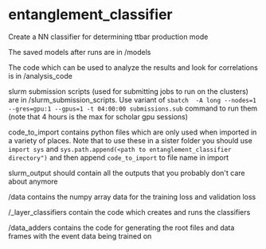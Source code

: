 # entanglement_classifier
Create a NN classifier for determining ttbar production mode

The saved models after runs are in /models 

The code which can be used to analyze the results and look for correlations is in /analysis_code

slurm submission scripts (used for submitting jobs to run on the clusters) are in /slurm_submission_scripts. Use variant of `sbatch  -A long --nodes=1 --gres=gpu:1 --gpus=1 -t 04:00:00 submissions.sub` command to run them (note that 4 hours is the max for scholar gpu sessions)

code_to_import contains python files which are only used when imported in a variety of places. Note that to use these in a sister folder you should use `import sys` and `sys.path.append(<path to entanglement_classifier directory")` and then append `code_to_import` to file name in import

slurm_output should contain all the outputs that you probably don't care about anymore

/data contains the numpy array data for the training loss and validation loss

/<insert number>_layer_classifiers contain the code which creates and runs the classifiers
  
  /data_adders contains the code for generating the root files and data frames with the event data being trained on
